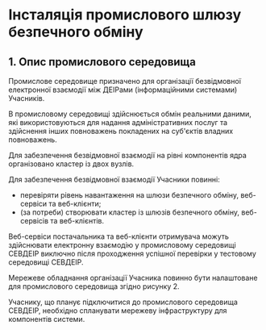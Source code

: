 # Інсталяція промислового шлюзу безпечного обміну

## 1. Опис промислового середовища

Промислове середовище призначено для організації безвідмовної електронної взаємодії між ДЕІРами (інформаційними системами) Учасників.

В промисловому середовищі здійснюється обмін реальними даними, які використовуються для надання адміністративних послуг та здійснення інших повноважень покладених на суб'єктів владних повноважень.

Для забезпечення безвідмовної взаємодії на рівні компонентів ядра організовано кластер із двох вузлів.

Для забезпечення безвідмовної взаємодії Учасники повинні:

- перевіряти рівень навантаження на шлюзи безпечного обміну, веб-сервіси та веб-клієнти;
- (за потреби) створювати кластер із шлюзів безпечного обміну, веб-сервісів та веб-клієнтів.

Веб-сервіси постачальника та веб-клієнти отримувача можуть здійснювати електронну взаємодію у промисловому середовищі СЕВДЕІР виключно після проходження успішної перевірки у тестовому середовищі СЕВДЕІР.

Мережеве обладнання організації Учасника повинно бути налаштоване для промислового середовища згідно рисунку 2.

Учаснику, що планує підключитися до промислового середовища СЕВДЕІР, необхідно спланувати мережеву інфраструктуру для компонентів системи.



[trembita-test-install-0]: /assets/images/trembita-test-install-0.png  "Logo Title Text 2"
[trembita-test-install-1]: /assets/images/trembita-test-install-1.png  "Logo Title Text 2"
[trembita-test-install-2]: /assets/images/trembita-test-install-2.png  "Logo Title Text 2"
[trembita-test-install-3]: /assets/images/trembita-test-install-3.png  "Logo Title Text 2"
[trembita-test-install-4]: /assets/images/trembita-test-install-4.png  "Logo Title Text 2"
[trembita-test-install-5]: /assets/images/trembita-test-install-5.png  "Logo Title Text 2"
[trembita-test-install-6]: /assets/images/trembita-test-install-6.png  "Logo Title Text 2"
[trembita-test-install-7]: /assets/images/trembita-test-install-7.png  "Logo Title Text 2"
[trembita-test-install-8]: /assets/images/trembita-test-install-8.png  "Logo Title Text 2"
[trembita-test-install-9]: /assets/images/trembita-test-install-9.png  "Logo Title Text 2"
[trembita-test-install-10]: /assets/images/trembita-test-install-10.png  "Logo Title Text 2"